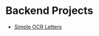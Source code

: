 # Backend Projects


- [Simple OCR Letters](https://github.com/teletraan/takehome/blob/master/android/simple_ocr_letters.md)
